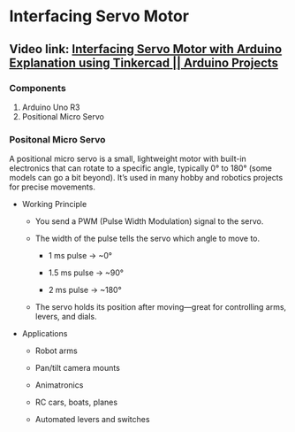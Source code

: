 # Interfacing Servo Motor

## Video link: [Interfacing Servo Motor with Arduino Explanation using Tinkercad || Arduino Projects](https://www.youtube.com/watch?v=_tsl8B3Mrdg&list=PLWqnlHhsmcI4eBDLBtaZs16XZq0WL1SlP&index=32)
### Components
1. Arduino Uno R3
2. Positional Micro Servo

### Positonal Micro Servo

A positional micro servo is a small, lightweight motor with built-in electronics that can rotate to a specific angle, typically 0° to 180° (some models can go a bit beyond). It’s used in many hobby and robotics projects for precise movements.

 - Working Principle
   - You send a PWM (Pulse Width Modulation) signal to the servo.
   - The width of the pulse tells the servo which angle to move to.

     - 1 ms pulse → ~0°

     - 1.5 ms pulse → ~90°

     - 2 ms pulse → ~180°

   - The servo holds its position after moving—great for controlling arms, levers, and dials.


 - Applications
   - Robot arms

   - Pan/tilt camera mounts

   - Animatronics

   - RC cars, boats, planes

   - Automated levers and switches
